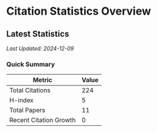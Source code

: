 # Citation Statistics Overview

## Latest Statistics
*Last Updated: 2024-12-09*

### Quick Summary
| Metric | Value |
| ------ | ----- |
| Total Citations | 224 |
| H-index | 5 |
| Total Papers | 11 |
| Recent Citation Growth | 0 |